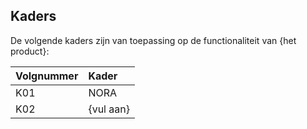 ## Kaders

De volgende kaders zijn van toepassing op de functionaliteit van {het product}:

| Volgnummer | Kader     |
|:-----------|:----------|
| K01        | NORA      |
| K02        | {vul aan} |
